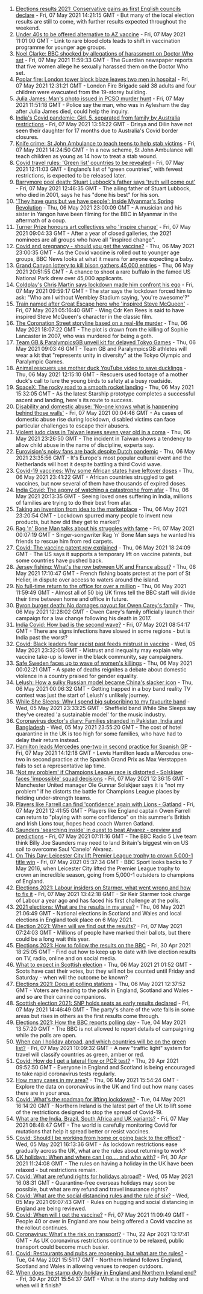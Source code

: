 1. [Elections results 2021: Conservative gains as first English councils declare](https://www.bbc.co.uk/news/uk-politics-57021276) - Fri, 07 May 2021 14:21:15 GMT - But many of the local election results are still to come, with further results expected throughout the weekend.
2. [Under 40s to be offered alternative to AZ vaccine](https://www.bbc.co.uk/news/health-57021738) - Fri, 07 May 2021 11:01:00 GMT - Link to rare blood clots leads to shift in vaccination programme for younger age groups.
3. [Noel Clarke: BBC shocked by allegations of harassment on Doctor Who set](https://www.bbc.co.uk/news/entertainment-arts-57021060) - Fri, 07 May 2021 11:59:33 GMT - The Guardian newspaper reports that five women allege he sexually harassed them on the Doctor Who set.
4. [Poplar fire: London tower block blaze leaves two men in hospital](https://www.bbc.co.uk/news/uk-england-london-57022678) - Fri, 07 May 2021 12:31:21 GMT - London Fire Brigade said 38 adults and four children were evacuated from the 19-storey building.
5. [Julia James: Man's photo issued in PCSO murder hunt](https://www.bbc.co.uk/news/uk-england-kent-57023743) - Fri, 07 May 2021 11:51:18 GMT - Police say the man, who was in Aylesham the day after Julia James died, could help the inquiry.
6. [India's Covid pandemic: Girl, 5, separated from family by Australia restrictions](https://www.bbc.co.uk/news/world-australia-57019857) - Fri, 07 May 2021 13:51:22 GMT - Drisya and Dilin have not seen their daughter for 17 months due to Australia's Covid border closures.
7. [Knife crime: St John Ambulance to teach teens to help stab victims](https://www.bbc.co.uk/news/newsbeat-57022837) - Fri, 07 May 2021 14:24:50 GMT - In a new scheme, St John Ambulance will teach children as young as 14 how to treat a stab wound.
8. [Covid travel rules: 'Green list' countries to be revealed](https://www.bbc.co.uk/news/uk-57021044) - Fri, 07 May 2021 12:11:03 GMT - England’s list of “green countries”, with fewest restrictions, is expected to be released later.
9. [Barrymore pool death: Stuart Lubbock's father says 'truth will come out'](https://www.bbc.co.uk/news/uk-england-essex-57021795) - Fri, 07 May 2021 12:46:35 GMT - The ailing father of Stuart Lubbock, who died in 2001, says he has "done his best" for his son.
10. ['They have guns but we have people': Inside Myanmar's Spring Revolution](https://www.bbc.co.uk/news/world-asia-57016528) - Thu, 06 May 2021 23:00:09 GMT - A musician and his sister in Yangon have been filming for the BBC in Myanmar in the aftermath of a coup.
11. [Turner Prize honours art collectives who 'inspire change'](https://www.bbc.co.uk/news/entertainment-arts-57014187) - Fri, 07 May 2021 09:04:33 GMT - After a year of closed galleries, the 2021 nominees are all groups who have all "inspired change".
12. [Covid and pregnancy - should you get the vaccine?](https://www.bbc.co.uk/news/health-57013743) - Thu, 06 May 2021 23:00:35 GMT - As the Covid vaccine is rolled out to younger age groups, BBC News looks at what it means for anyone expecting a baby.
13. [Grand Canyon lottery to kill bison gathers 45,000 entries](https://www.bbc.co.uk/news/world-us-canada-57017028) - Thu, 06 May 2021 20:51:55 GMT - A chance to shoot a rare buffalo in the famed US National Park drew over 45,000 applicants.
14. [Coldplay's Chris Martin says lockdown made him confront his ego](https://www.bbc.co.uk/news/entertainment-arts-57020862) - Fri, 07 May 2021 09:59:17 GMT - The star says the lockdown forced him to ask: "Who am I without Wembley Stadium saying, 'you're awesome'?"
15. [Train named after Great Escape hero who 'inspired Steve McQueen'](https://www.bbc.co.uk/news/uk-wales-57009548) - Fri, 07 May 2021 05:16:40 GMT - Wing Cdr Ken Rees is said to have inspired Steve McQueen's character in the classic film.
16. [The Coronation Street storyline based on a real-life murder](https://www.bbc.co.uk/news/entertainment-arts-57014460) - Thu, 06 May 2021 18:07:22 GMT - The plot is drawn from the killing of Sophie Lancaster in 2007, who was murdered for being a goth.
17. [Team GB & ParalympicsGB unveil kit for delayed Tokyo Games](https://www.bbc.co.uk/sport/56993150) - Thu, 06 May 2021 09:03:46 GMT - Team GB and ParalympicsGB athletes will wear a kit that "represents unity in diversity" at the Tokyo Olympic and Paralympic Games.
18. [Animal rescuers use mother duck YouTube video to save ducklings](https://www.bbc.co.uk/news/uk-england-leeds-57009807) - Thu, 06 May 2021 12:15:10 GMT - Rescuers used footage of a mother duck's call to lure the young birds to safety at a busy roadside.
19. [SpaceX: The rocky road to a smooth rocket landing](https://www.bbc.co.uk/news/science-environment-57007136) - Thu, 06 May 2021 15:32:05 GMT - As the latest Starship prototype completes a successful ascent and landing, here's its route to success.
20. [Disability and domestic abuse: 'No-one knows what is happening behind those walls'](https://www.bbc.co.uk/news/disability-56197682) - Fri, 07 May 2021 00:04:46 GMT - As cases of domestic abuse rise during lockdown, disabled victims can face particular challenges to escape their abusers.
21. [Violent judo class in Taiwan leaves seven year old in a coma](https://www.bbc.co.uk/news/world-asia-56967974) - Thu, 06 May 2021 23:26:50 GMT - The incident in Taiwan shows a tendency to allow child abuse in the name of discipline, experts say.
22. [Eurovision's noisy fans are back despite Dutch pandemic](https://www.bbc.co.uk/news/world-europe-57008359) - Thu, 06 May 2021 23:35:56 GMT - It's Europe's most popular cultural event and the Netherlands will host it despite battling a third Covid wave.
23. [Covid-19 vaccines: Why some African states have leftover doses](https://www.bbc.co.uk/news/56940657) - Thu, 06 May 2021 23:41:22 GMT - African countries struggled to get vaccines, but now several of them have thousands of expired doses.
24. [India Covid: The agony of watching a catastrophe from afar](https://www.bbc.co.uk/news/world-us-canada-56989131) - Thu, 06 May 2021 20:13:35 GMT - Seeing loved ones suffering in India, millions of families are trying to do their best from afar.
25. [Taking an invention from idea to the marketplace](https://www.bbc.co.uk/news/business-56978157) - Thu, 06 May 2021 23:20:54 GMT - Lockdown spurred many people to invent new products, but how did they get to market?
26. [Rag 'n' Bone Man talks about his struggles with fame](https://www.bbc.co.uk/news/entertainment-arts-57007115) - Fri, 07 May 2021 00:07:19 GMT - Singer-songwriter Rag 'n' Bone Man says he wanted his friends to rescue him from red carpets.
27. [Covid: The vaccine patent row explained](https://www.bbc.co.uk/news/business-57016260) - Thu, 06 May 2021 18:24:09 GMT - The US says it supports a temporary lift on vaccine patents, but some countries have pushed back.
28. [Jersey fishing: What's the row between UK and France about?](https://www.bbc.co.uk/news/57001584) - Thu, 06 May 2021 17:10:47 GMT - French fishing boats protest at the port of St Helier, in dispute over access to waters around the island.
29. [No full-time return to the office for over a million](https://www.bbc.co.uk/news/business-56972207) - Thu, 06 May 2021 11:59:49 GMT - Almost all of 50 big UK firms tell the BBC staff will divide their time between home and office in future.
30. [Byron burger death: No damages payout for Owen Carey's family](https://www.bbc.co.uk/news/uk-57000802) - Thu, 06 May 2021 12:28:02 GMT - Owen Carey's family officially launch their campaign for a law change following his death in 2017.
31. [India Covid: How bad is the second wave?](https://www.bbc.co.uk/news/56987209) - Fri, 07 May 2021 08:54:17 GMT - There are signs infections have slowed in some regions - but is India past the worst?
32. [Covid: Black leaders fear racist past feeds mistrust in vaccine](https://www.bbc.co.uk/news/health-56813982) - Wed, 05 May 2021 23:32:06 GMT - Mistrust and inequality may explain why vaccine take-up is lower in the black community, say campaigners.
33. [Safe Sweden faces up to wave of women's killings](https://www.bbc.co.uk/news/world-europe-56977771) - Thu, 06 May 2021 00:02:21 GMT - A spate of deaths reignites a debate about domestic violence in a country praised for gender equality.
34. [Lelush: How a sulky Russian model became China's slacker icon](https://www.bbc.co.uk/news/world-asia-china-56967923) - Thu, 06 May 2021 00:06:32 GMT - Getting trapped in a boy band reality TV contest was just the start of Lelush's unlikely journey.
35. [While She Sleeps: Why I spend big subscribing to my favourite band](https://www.bbc.co.uk/news/newsbeat-56887239) - Wed, 05 May 2021 23:33:25 GMT - Sheffield band While She Sleeps say they've created 'a sustainable model' for the music industry.
36. [Coronavirus doctor's diary: Families stranded in Pakistan, India and Bangladesh](https://www.bbc.co.uk/news/health-56873813) - Wed, 05 May 2021 23:55:20 GMT - The cost of hotel quarantine in the UK is too high for some families, who have had to delay their return instead.
37. [Hamilton leads Mercedes one-two in second practice for Spanish GP](https://www.bbc.co.uk/sport/formula1/57024096) - Fri, 07 May 2021 14:12:18 GMT - Lewis Hamilton leads a Mercedes one-two in second practice at the Spanish Grand Prix as Max Verstappen fails to set a representative lap time.
38. ['Not my problem' if Champions League race is distorted - Solskjaer faces 'impossible' squad decisions](https://www.bbc.co.uk/sport/football/57025657) - Fri, 07 May 2021 12:36:15 GMT - Manchester United manager Ole Gunnar Solskjaer says it is "not my problem" if he distorts the battle for Champions League places by fielding under-strength teams.
39. [Players like Farrell can find 'confidence' again with Lions - Gatland](https://www.bbc.co.uk/sport/rugby-union/57022444) - Fri, 07 May 2021 12:41:55 GMT - Players like England captain Owen Farrell can return to "playing with some confidence" on this summer's British and Irish Lions tour, hopes head coach Warren Gatland.
40. [Saunders 'searching inside' in quest to beat Alvarez - preview and predictions](https://www.bbc.co.uk/sport/boxing/57013523) - Fri, 07 May 2021 07:11:16 GMT - The BBC Radio 5 Live team think Billy Joe Saunders may need to land Britain's biggest win on US soil to overcome Saul 'Canelo' Alvarez.
41. [On This Day: Leicester City lift Premier League trophy to crown 5,000-1 title win](https://www.bbc.co.uk/sport/av/football/57017208) - Fri, 07 May 2021 05:37:34 GMT - BBC Sport looks backs to 7 May 2016, when Leicester City lifted the Premier League trophy to crown an incredible season, going from 5,000-1 outsiders to champions of England.
42. [Elections 2021: Labour insiders on Starmer, what went wrong and how to fix it](https://www.bbc.co.uk/news/uk-politics-57024995) - Fri, 07 May 2021 13:42:18 GMT - Sir Keir Starmer took charge of Labour a year ago and has faced his first challenge at the polls.
43. [2021 elections: What are the results in my area?](https://www.bbc.co.uk/news/56129210) - Thu, 06 May 2021 21:06:49 GMT - National elections in Scotland and Wales and local elections in England took place on 6 May 2021.
44. [Election 2021: When will we find out the results?](https://www.bbc.co.uk/news/uk-politics-56581106) - Fri, 07 May 2021 07:24:03 GMT - Millions of people have marked their ballots, but there could be a long wait this year.
45. [Elections 2021: How to follow the results on the BBC](https://www.bbc.co.uk/news/uk-politics-56930132) - Fri, 30 Apr 2021 18:25:05 GMT - Find out how to keep up to date with live election results on TV, radio, online and on social media.
46. [What to expect in Scottish election](https://www.bbc.co.uk/news/uk-scotland-scotland-politics-56972971) - Thu, 06 May 2021 21:01:52 GMT - Scots have cast their votes, but they will not be counted until Friday and Saturday - when will the outcome be known?
47. [Elections 2021: Dogs at polling stations](https://www.bbc.co.uk/news/in-pictures-57007806) - Thu, 06 May 2021 12:37:52 GMT - Voters are heading to the polls in England, Scotland and Wales - and so are their canine companions.
48. [Scottish election 2021: SNP holds seats as early results declared](https://www.bbc.co.uk/news/uk-scotland-scotland-politics-57014885) - Fri, 07 May 2021 14:46:49 GMT - The party's share of the vote falls in some areas but rises in others as the first results come through.
49. [Elections 2021: How the BBC reports polling day](https://www.bbc.co.uk/news/uk-politics-48124106) - Tue, 04 May 2021 13:57:20 GMT - The BBC is not allowed to report details of campaigning while the polls are open.
50. [When can I holiday abroad, and which countries will be on the green list?](https://www.bbc.co.uk/news/explainers-52544307) - Fri, 07 May 2021 10:09:32 GMT - A new "traffic light" system for travel will classify countries as green, amber or red.
51. [Covid: How do I get a lateral flow or PCR test?](https://www.bbc.co.uk/news/health-51943612) - Thu, 29 Apr 2021 09:52:50 GMT - Everyone in England and Scotland is being encouraged to take rapid coronavirus tests regularly.
52. [How many cases in my area?](https://www.bbc.co.uk/news/uk-51768274) - Thu, 06 May 2021 15:54:24 GMT - Explore the data on coronavirus in the UK and find out how many cases there are in your area.
53. [Covid: What's the roadmap for lifting lockdown?](https://www.bbc.co.uk/news/explainers-52530518) - Tue, 04 May 2021 16:14:20 GMT - Northern Ireland is the latest part of the UK to lift some of the restrictions designed to stop the spread of Covid-19.
54. [What are the India, Brazil, South Africa and UK variants?](https://www.bbc.co.uk/news/health-55659820) - Fri, 07 May 2021 08:48:47 GMT - The world is carefully monitoring Covid for mutations that help it spread better or resist vaccines.
55. [Covid: Should I be working from home or going back to the office?](https://www.bbc.co.uk/news/business-52567567) - Wed, 05 May 2021 16:13:36 GMT - As lockdown restrictions ease gradually across the UK, what are the rules about returning to work?
56. [UK holidays: When and where can I go.... and who with?](https://www.bbc.co.uk/news/explainers-52646738) - Fri, 30 Apr 2021 11:24:08 GMT - The rules on having a holiday in the UK have been relaxed - but restrictions remain.
57. [Covid: What are refund rights for holidays abroad?](https://www.bbc.co.uk/news/business-51615412) - Wed, 05 May 2021 16:08:31 GMT - Quarantine-free overseas holidays may soon be possible, but what are my refund and travel insurance rights?
58. [Covid: What are the social distancing rules and the rule of six?](https://www.bbc.co.uk/news/uk-51506729) - Wed, 05 May 2021 09:07:43 GMT - Rules on hugging and social distancing in England are being reviewed.
59. [Covid: When will I get the vaccine?](https://www.bbc.co.uk/news/health-55045639) - Fri, 07 May 2021 11:09:49 GMT - People 40 or over in England are now being offered a Covid vaccine as the rollout continues.
60. [Coronavirus: What's the risk on transport?](https://www.bbc.co.uk/news/health-51736185) - Thu, 22 Apr 2021 13:17:41 GMT - As UK coronavirus restrictions continue to be relaxed, public transport could become much busier.
61. [Covid: Restaurants and pubs are reopening, but what are the rules?](https://www.bbc.co.uk/news/business-52977388) - Tue, 04 May 2021 15:51:17 GMT - Northern Ireland follows England, Scotland and Wales in allowing venues to reopen outdoors.
62. [When does the stamp duty holiday in England and Northern Ireland end?](https://www.bbc.co.uk/news/business-53319433) - Fri, 30 Apr 2021 15:54:37 GMT - What is the stamp duty holiday and when will it finish?
